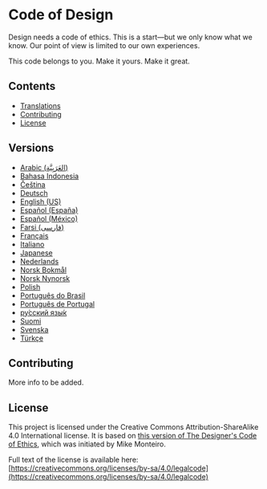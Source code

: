 # Code of Design

Design needs a code of ethics. This is a start—but we only know what we know. Our point of view is limited to our own experiences.

This code belongs to you. Make it yours. Make it great.

## Contents

- [Translations](#translations)
- [Contributing](#contributing)
- [License](#license)

## Versions

- [Arabic (العَرَبِيَّة)](ar.md)
- [Bahasa Indonesia](id_ID.md)
- [Čeština](cs.md)
- [Deutsch](de_DE.md)
- [English (US)](en_US.md)
- [Español (España)](es_ES.md)
- [Español (México)](es_MX.md)
- [Farsi (فارسی)](fa.md)
- [Français](fr_FR.md)
- [Italiano](it_IT.md)
- [Japanese](ja_JP.md)
- [Nederlands](nl.md)
- [Norsk Bokmål](nb.md)
- [Norsk Nynorsk](nn.md)
- [Polish](pl.md)
- [Português do Brasil](pt_BR.md)
- [Português de Portugal](pt_PT.md)
- [ру́сский язы́к](ru_RU.md)
- [Suomi](fi.md)
- [Svenska](sv_SE.md)
- [Türkçe](tr_TR.md)

## Contributing

More info to be added.

## License

This project is licensed under the Creative Commons Attribution-ShareAlike 4.0 International license. It is based on [this version of The Designer's Code of Ethics](https://github.com/mmmonteiro/designethics/tree/aa4f6275984c2086c3f5d92b982a56a24250d492), which was initiated by Mike Monteiro.

Full text of the license is available here:
[https://creativecommons.org/licenses/by-sa/4.0/legalcode](https://creativecommons.org/licenses/by-sa/4.0/legalcode)
